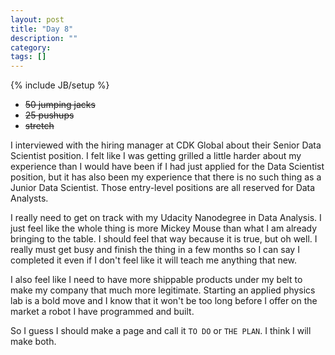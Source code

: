 ```yaml
---
layout: post
title: "Day 8"
description: ""
category:
tags: []
---
```

{% include JB/setup %}

- ~~50 jumping jacks~~  
- ~~25 pushups~~  
- ~~stretch~~

I interviewed with the hiring manager at CDK Global about their Senior Data Scientist position. I felt like I was getting grilled a little harder about my experience than I would have been if I had just applied for the Data Scientist position, but it has also been my experience that there is no such thing as a Junior Data Scientist. Those entry-level positions are all reserved for Data Analysts.  

I really need to get on track with my Udacity Nanodegree in Data Analysis. I just feel like the whole thing is more Mickey Mouse than what I am already bringing to the table. I should feel that way because it is true, but oh well. I really must get busy and finish the thing in a few months so I can say I completed it even if I don't feel like it will teach me anything that new.  

I also feel like I need to have more shippable products under my belt to make my company that much more legitimate. Starting an applied physics lab is a bold move and I know that it won't be too long before  I offer on the market a robot I have programmed and built.  

So I guess I should make a page and call it `TO DO` or `THE PLAN`. I think I will make both.
